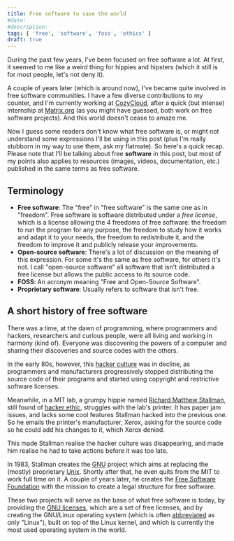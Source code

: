 ```yaml
---
title: Free software to save the world
#date:
#description:
tags: [ 'free', 'software', 'foss', 'ethics' ]
draft: true
---
```


During the past few years, I've been focused on free software a lot. At first, it
seemed to me like a weird thing for hippies and hipsters (which it still is for
most people, let's not deny it).

A couple of years later (which is around now), I've became quite involved in free
software communities. I have a few diverse contributions to my counter, and I'm
currently working at [CozyCloud](https://cozy.io), after a quick (but intense)
internship at [Matrix.org](https://matrix.org) (as you might have guessed, both
work on free software projects). And this world doesn't cease to amaze me.

Now I guess some readers don't know what free software is, or might not understand
some expressions I'll be using in this post (plus I'm really stubborn in my way
to use them, ask my flatmate). So here's a quick recap. Please note that I'll be
talking about free **software** in this post, but most of my points also applies
to resources (images, videos, documentation, etc.) published in the same terms as
free software.

## Terminology

* **Free software**: The "free" in "free software" is the same one as in "freedom".
Free software is software distributed under a *free license*, which is a license
allowing the 4 freedoms of free software: the freedom to run the program for any
purpose, the freedom to study how it works and adapt it to your needs, the freedom
to redistribute it, and the freedom to improve it and publicly release your
improvements.
* **Open-source software**: There's a lot of discussion on the meaning of this
expression. For some it's the same as free software, for others it's not. I call "open-source software" all software that isn't distributed a free license but
allows the public access to its source code.
* **FOSS**: An acronym meaning "Free and Open-Source Software".
* **Proprietary software**: Usually refers to software that isn't free.
<!-- Maybe add some stuff here as writing the post goes -->

## A short history of free software

There was a time, at the dawn of programming, where programmers and hackers,
researchers and curious people, were all living and working in harmony (kind of).
Everyone was discovering the powers of a computer and sharing their discoveries
and source codes with the others.

In the early 80s, however, this
[hacker culture](https://en.wikipedia.org/wiki/Hacker_culture) was in decline, as
programmers and manufacturers progressively stopped distributing the source code of
their programs and started using copyright and restrictive software licenses.

Meanwhile, in a MIT lab, a grumpy hippie named
[Richard Matthew Stallman](https://en.wikipedia.org/wiki/Richard_Stallman), still
found of [hacker ethic](https://en.wikipedia.org/wiki/Hacker_ethic), struggles
with the lab's printer. It has paper jam issues, and lacks some cool features
Stallman hacked into the previous one. So he emails the printer's manufacturer,
Xerox, asking for the source code so he could add his changes to it, which Xerox
denied.

This made Stallman realise the hacker culture was disappearing, and made him
realise he had to take actions before it was too late.

In 1983, Stallman creates the [GNU](https://www.gnu.org/) project which aims at
replacing the (mostly) proprietary [Unix](https://en.wikipedia.org/wiki/Unix).
Shortly after that, he even quits from the MIT to work full time on it. A couple
of years later, he creates the [Free Software Foundation](https://www.fsf.org/)
with the mission to create a legal structure for free software.

These two projects will serve as the base of what free software is today, by
providing the [GNU licenses](https://www.gnu.org/licenses/), which are a set of
free licenses, and by creating the GNU/Linux operating system (which is often
[abbreviated](https://www.gnu.org/gnu/gnu-linux-faq.html#why) as only "Linux"),
built on top of the Linux kernel, and which is currently the most used operating
system in the world.
